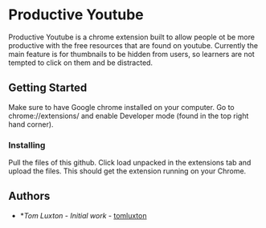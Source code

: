 # Productive Youtube

Productive Youtube is a chrome extension built to allow people ot be more productive with the free resources that are found on youtube. Currently the main feature is for thumbnails to be hidden from users, so learners are not tempted to click on them and be distracted.

## Getting Started

Make sure to have Google chrome installed on your computer. Go to chrome://extensions/ and enable Developer mode (found in the top right hand corner). 

### Installing

Pull the files of this github. Click load unpacked in the extensions tab and upload the files. This should get the extension running on your Chrome.

## Authors

* **Tom Luxton* - *Initial work* - [tomluxton](https://github.com/tomluxton)
